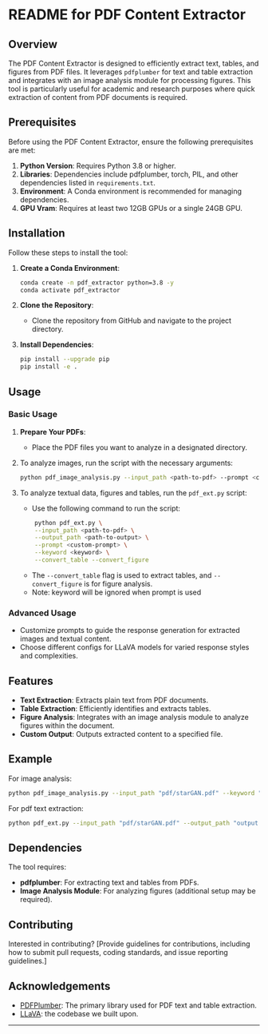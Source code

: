 # README for PDF Content Extractor

## Overview

The PDF Content Extractor is designed to efficiently extract text, tables, and figures from PDF files. It leverages `pdfplumber` for text and table extraction and integrates with an image analysis module for processing figures. This tool is particularly useful for academic and research purposes where quick extraction of content from PDF documents is required.

## Prerequisites

Before using the PDF Content Extractor, ensure the following prerequisites are met:

1. **Python Version**: Requires Python 3.8 or higher.
2. **Libraries**: Dependencies include pdfplumber, torch, PIL, and other dependencies listed in `requirements.txt`.
3. **Environment**: A Conda environment is recommended for managing dependencies.
4. **GPU Vram**: Requires at least two 12GB GPUs or a single 24GB GPU.

## Installation

Follow these steps to install the tool:

1. **Create a Conda Environment**:
   ```bash
   conda create -n pdf_extractor python=3.8 -y
   conda activate pdf_extractor
   ```

2. **Clone the Repository**:
   - Clone the repository from GitHub and navigate to the project directory.

3. **Install Dependencies**:
   ```bash
   pip install --upgrade pip
   pip install -e .
   ```

## Usage

### Basic Usage

1. **Prepare Your PDFs**:
   - Place the PDF files you want to analyze in a designated directory.

2. To analyze images, run the script with the necessary arguments:
   ```bash
   python pdf_image_analysis.py --input_path <path-to-pdf> --prompt <custom-prompt> --keyword <keyword>
   ```
   
3. To analyze textual data, figures and tables, run the `pdf_ext.py` script:
   - Use the following command to run the script:
	```bash
		python pdf_ext.py \
		--input_path <path-to-pdf> \
		--output_path <path-to-output> \
		--prompt <custom-prompt> \
		--keyword <keyword> \
		--convert_table --convert_figure
    ```
   - The `--convert_table` flag is used to extract tables, and `--convert_figure` is for figure analysis.
   - Note: keyword will be ignored when prompt is used

### Advanced Usage

- Customize prompts to guide the response generation for extracted images and textual content.
- Choose different configs for LLaVA models for varied response styles and complexities.

## Features

- **Text Extraction**: Extracts plain text from PDF documents.
- **Table Extraction**: Efficiently identifies and extracts tables.
- **Figure Analysis**: Integrates with an image analysis module to analyze figures within the document.
- **Custom Output**: Outputs extracted content to a specified file.

## Example

For image analysis:
```bash
python pdf_image_analysis.py --input_path "pdf/starGAN.pdf" --keyword "GAN"
```

For pdf text extraction:
```bash
python pdf_ext.py --input_path "pdf/starGAN.pdf" --output_path "output.txt" --keyword "GAN" --convert_table --convert_figure
```

## Dependencies

The tool requires:

- **pdfplumber**: For extracting text and tables from PDFs.
- **Image Analysis Module**: For analyzing figures (additional setup may be required).

## Contributing

Interested in contributing? [Provide guidelines for contributions, including how to submit pull requests, coding standards, and issue reporting guidelines.]

## Acknowledgements

- [PDFPlumber](https://github.com/jsvine/pdfplumber): The primary library used for PDF text and table extraction.
- [LLaVA](https://github.com/haotian-liu/LLaVA/tree/main): the codebase we built upon.

---
